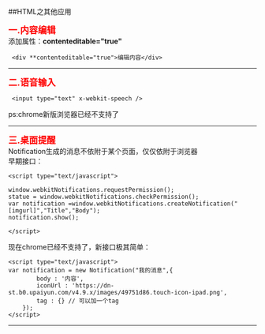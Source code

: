 ##HTML之其他应用

**<font size="4" color="red">一.内容编辑</font>**   
  添加属性：**contenteditable="true"**
    
     <div **contenteditable="true">编辑内容</div>

******

**<font size="4" color="red">二.语音输入</font>**  
    
     <input type="text" x-webkit-speech />
 
ps:chrome新版浏览器已经不支持了 
  
******

**<font size="4" color="red">三.桌面提醒</font>**  
Notification生成的消息不依附于某个页面，仅仅依附于浏览器   
早期接口：

	<script type="text/javascript">
	
	window.webkitNotifications.requestPermission();
	statue = window.webkitNotifications.checkPermission();
	var notification =window.webkitNotifications.createNotification("[imgurl]","Title","Body");
	notification.show();
	
	</script>
 现在chrome已经不支持了，新接口极其简单：
    
    <script type="text/javascript">
    var notification = new Notification("我的消息",{
            body : '内容',
            iconUrl : 'https://dn-st.b0.upaiyun.com/v4.9.x/images/49751d86.touch-icon-ipad.png',
            tag : {} // 可以加一个tag
        });
    </script>

******
